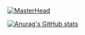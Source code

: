[![MasterHead](https://scontent.fhan2-4.fna.fbcdn.net/v/t1.6435-0/p180x540/199025208_2839250152993755_6964307184674613737_n.jpg?_nc_cat=100&ccb=1-3&_nc_sid=730e14&_nc_ohc=MMJsgSVf50gAX8iUmJD&_nc_ht=scontent.fhan2-4.fna&tp=6&oh=faba6a093ad715a6e7a5d4b558fdbd34&oe=60CB86CB)](https://github.com/pt-hieu)


[![Anurag's GitHub stats](https://github-readme-stats.vercel.app/api?username=pt-hieu&count_private=true&show_icons=true&theme=dracula)](https://github.com/anuraghazra/github-readme-stats)

